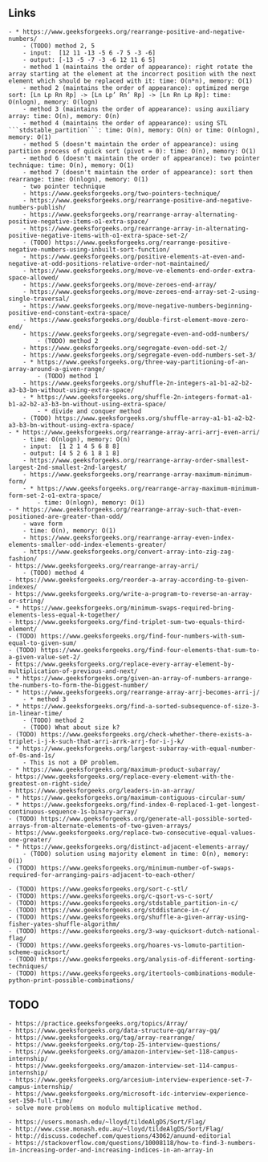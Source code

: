 ## Links
    - * https://www.geeksforgeeks.org/rearrange-positive-and-negative-numbers/
        - (TODO) method 2, 5
        - input:  [12 11 -13 -5 6 -7 5 -3 -6]
        - output: [-13 -5 -7 -3 -6 12 11 6 5]
        - method 1 (maintains the order of appearance): right rotate the array starting at the element at the incorrect position with the next element which should be replaced with it: time: O(n*n), memory: O(1)
        - method 2 (maintains the order of appearance): optimized merge sort: [Ln Lp Rn Rp] -> [Ln Lp’ Rn’ Rp] -> [Ln Rn Lp Rp]: time: O(nlogn), memory: O(logn)
        - method 3 (maintains the order of appearance): using auxiliary array: time: O(n), memory: O(n)
        - method 4 (maintains the order of appearance): using STL ```stdstable_partition```: time: O(n), memory: O(n) or time: O(nlogn), memory: O(1)
        - method 5 (doesn't maintain the order of appearance): using partition process of quick sort (pivot = 0): time: O(n), memory: O(1)
        - method 6 (doesn't maintain the order of appearance): two pointer technique: time: O(n), memory: O(1)
        - method 7 (doesn't maintain the order of appearance): sort then rearrange: time: O(nlogn), memory: O(1)
        - two pointer technique
        - https://www.geeksforgeeks.org/two-pointers-technique/
        - https://www.geeksforgeeks.org/rearrange-positive-and-negative-numbers-publish/
        - https://www.geeksforgeeks.org/rearrange-array-alternating-positive-negative-items-o1-extra-space/
        - https://www.geeksforgeeks.org/rearrange-array-in-alternating-positive-negative-items-with-o1-extra-space-set-2/
        - (TODO) https://www.geeksforgeeks.org/rearrange-positive-negative-numbers-using-inbuilt-sort-function/
        - https://www.geeksforgeeks.org/positive-elements-at-even-and-negative-at-odd-positions-relative-order-not-maintained/
        - https://www.geeksforgeeks.org/move-ve-elements-end-order-extra-space-allowed/
        - https://www.geeksforgeeks.org/move-zeroes-end-array/
        - https://www.geeksforgeeks.org/move-zeroes-end-array-set-2-using-single-traversal/
        - https://www.geeksforgeeks.org/move-negative-numbers-beginning-positive-end-constant-extra-space/
        - https://www.geeksforgeeks.org/double-first-element-move-zero-end/
        - https://www.geeksforgeeks.org/segregate-even-and-odd-numbers/
            - (TODO) method 2
        - https://www.geeksforgeeks.org/segregate-even-odd-set-2/
        - https://www.geeksforgeeks.org/segregate-even-odd-numbers-set-3/
        - * https://www.geeksforgeeks.org/three-way-partitioning-of-an-array-around-a-given-range/
            - (TODO) method 1
        - https://www.geeksforgeeks.org/shuffle-2n-integers-a1-b1-a2-b2-a3-b3-bn-without-using-extra-space/
        - * https://www.geeksforgeeks.org/shuffle-2n-integers-format-a1-b1-a2-b2-a3-b3-bn-without-using-extra-space/
            - * divide and conquer method
        - (TODO) https://www.geeksforgeeks.org/shuffle-array-a1-b1-a2-b2-a3-b3-bn-without-using-extra-space/
    - * https://www.geeksforgeeks.org/rearrange-array-arri-arrj-even-arri/
        - time: O(nlogn), memory: O(n)
        - input:  [1 2 1 4 5 6 8 8]
        - output: [4 5 2 6 1 8 1 8]
        - https://www.geeksforgeeks.org/rearrange-array-order-smallest-largest-2nd-smallest-2nd-largest/
        - https://www.geeksforgeeks.org/rearrange-array-maximum-minimum-form/
        - * https://www.geeksforgeeks.org/rearrange-array-maximum-minimum-form-set-2-o1-extra-space/
            - time: O(nlogn), memory: O(1)
    - * https://www.geeksforgeeks.org/rearrange-array-such-that-even-positioned-are-greater-than-odd/
        - wave form
        - time: O(n), memory: O(1)
        - https://www.geeksforgeeks.org/rearrange-array-even-index-elements-smaller-odd-index-elements-greater/
        - https://www.geeksforgeeks.org/convert-array-into-zig-zag-fashion/
    - https://www.geeksforgeeks.org/rearrange-array-arri/
        - (TODO) method 4
    - https://www.geeksforgeeks.org/reorder-a-array-according-to-given-indexes/
    - https://www.geeksforgeeks.org/write-a-program-to-reverse-an-array-or-string/
    - * https://www.geeksforgeeks.org/minimum-swaps-required-bring-elements-less-equal-k-together/
    - https://www.geeksforgeeks.org/find-triplet-sum-two-equals-third-element/
    - (TODO) https://www.geeksforgeeks.org/find-four-numbers-with-sum-equal-to-given-sum/
    - (TODO) https://www.geeksforgeeks.org/find-four-elements-that-sum-to-a-given-value-set-2/
    - https://www.geeksforgeeks.org/replace-every-array-element-by-multiplication-of-previous-and-next/
    - * https://www.geeksforgeeks.org/given-an-array-of-numbers-arrange-the-numbers-to-form-the-biggest-number/
    - * https://www.geeksforgeeks.org/rearrange-array-arrj-becomes-arri-j/
        - * method 3
    - * https://www.geeksforgeeks.org/find-a-sorted-subsequence-of-size-3-in-linear-time/
        - (TODO) method 2
        - (TODO) What about size k?
    - (TODO) https://www.geeksforgeeks.org/check-whether-there-exists-a-triplet-i-j-k-such-that-arri-arrk-arrj-for-i-j-k/
    - * https://www.geeksforgeeks.org/largest-subarray-with-equal-number-of-0s-and-1s/
        - This is not a DP problem.
    - * https://www.geeksforgeeks.org/maximum-product-subarray/
    - https://www.geeksforgeeks.org/replace-every-element-with-the-greatest-on-right-side/
    - https://www.geeksforgeeks.org/leaders-in-an-array/
    - * https://www.geeksforgeeks.org/maximum-contiguous-circular-sum/
    - * https://www.geeksforgeeks.org/find-index-0-replaced-1-get-longest-continuous-sequence-1s-binary-array/
    - (TODO) https://www.geeksforgeeks.org/generate-all-possible-sorted-arrays-from-alternate-elements-of-two-given-arrays/
    - https://www.geeksforgeeks.org/replace-two-consecutive-equal-values-one-greater/
    - * https://www.geeksforgeeks.org/distinct-adjacent-elements-array/
        - (TODO) solution using majority element in time: O(n), memory: O(1)
    - (TODO) https://www.geeksforgeeks.org/minimum-number-of-swaps-required-for-arranging-pairs-adjacent-to-each-other/

    - (TODO) https://www.geeksforgeeks.org/sort-c-stl/
    - (TODO) https://www.geeksforgeeks.org/c-qsort-vs-c-sort/
    - (TODO) https://www.geeksforgeeks.org/stdstable_partition-in-c/
    - (TODO) https://www.geeksforgeeks.org/stddistance-in-c/
    - (TODO) https://www.geeksforgeeks.org/shuffle-a-given-array-using-fisher-yates-shuffle-algorithm/
    - (TODO) https://www.geeksforgeeks.org/3-way-quicksort-dutch-national-flag/
    - (TODO) https://www.geeksforgeeks.org/hoares-vs-lomuto-partition-scheme-quicksort/
    - (TODO) https://www.geeksforgeeks.org/analysis-of-different-sorting-techniques/
    - (TODO) https://www.geeksforgeeks.org/itertools-combinations-module-python-print-possible-combinations/

## TODO
    - https://practice.geeksforgeeks.org/topics/Array/
    - https://www.geeksforgeeks.org/data-structure-gq/array-gq/
    - https://www.geeksforgeeks.org/tag/array-rearrange/
    - https://www.geeksforgeeks.org/top-25-interview-questions/
    - https://www.geeksforgeeks.org/amazon-interview-set-118-campus-internship/
    - https://www.geeksforgeeks.org/amazon-interview-set-114-campus-internship/
    - https://www.geeksforgeeks.org/arcesium-interview-experience-set-7-campus-internship/
    - https://www.geeksforgeeks.org/microsoft-idc-interview-experience-set-150-full-time/
    - solve more problems on modulo multiplicative method.

    - https://users.monash.edu/~lloyd/tildeAlgDS/Sort/Flag/
    - http://www.csse.monash.edu.au/~lloyd/tildeAlgDS/Sort/Flag/
    - http://discuss.codechef.com/questions/43062/anuund-editorial
    - https://stackoverflow.com/questions/10008118/how-to-find-3-numbers-in-increasing-order-and-increasing-indices-in-an-array-in
